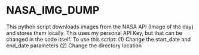 # NASA_IMG_DUMP
This python script downloads images from the NASA API (Image of the day) and stores them locally.
This uses my personal API Key, but that can be changed in the code itself.
To use this script:
  (1) Change the start_date and end_date parameters
  (2) Change the directory location
 
